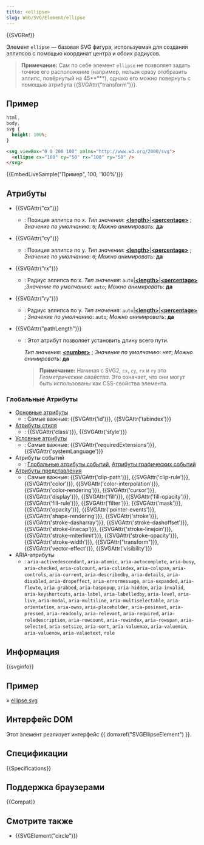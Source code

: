 ```yaml
---
title: <ellipse>
slug: Web/SVG/Element/ellipse
---
```


{{SVGRef}}

Элемент `ellipse` — базовая SVG фигура, используемая для создания эллипсов с помощью координат центра и обоих радиусов.

> **Примечание:** Сам по себе элемент `ellipse` не позволяет задать точное его расположение (например, нельзя сразу отобразить эллипс, повёрнутый на 45**°**), однако его можно повернуть с помощью атрибута {{SVGAttr("transform")}}.

## Пример

```css hidden
html,
body,
svg {
  height: 100%;
}
```

```html
<svg viewBox="0 0 200 100" xmlns="http://www.w3.org/2000/svg">
  <ellipse cx="100" cy="50" rx="100" ry="50" />
</svg>
```

{{EmbedLiveSample("Пример", 100, '100%')}}

## Атрибуты

- {{SVGAttr("cx")}}
  - : Позиция эллипса по x.
    _Тип значения_: [**\<length>**](/docs/Web/SVG/Content_type#Length)|[**\<percentage>**](/docs/Web/SVG/Content_type#Percentage) ; _Значение по умолчанию_: `0`; _Можно анимировать_: **да**
- {{SVGAttr("cy")}}
  - : Позиция эллипса по y.
    _Тип значения_: [**\<length>**](/docs/Web/SVG/Content_type#Length)|[**\<percentage>**](/docs/Web/SVG/Content_type#Percentage) ; _Значение по умолчанию_: `0`; _Можно анимировать_: **да**
- {{SVGAttr("rx")}}
  - : Радиус эллипса по x.
    _Тип значения_: `auto`|[**\<length>**](/docs/Web/SVG/Content_type#Length)|[**\<percentage>**](/docs/Web/SVG/Content_type#Percentage) ;_Значение по умолчанию_: `auto`; _Можно анимировать_: **да**
- {{SVGAttr("ry")}}
  - : Радиус эллипса по y.
    _Тип значения_: `auto`|[**\<length>**](/docs/Web/SVG/Content_type#Length)|[**\<percentage>**](/docs/Web/SVG/Content_type#Percentage) ; _Значение по умолчанию_: `auto`; _Можно анимировать_: **да**
- {{SVGAttr("pathLength")}}

  - : Этот атрибут позволяет установить длину всего пути.

    _Тип значения_: [**\<number>**](/docs/Web/SVG/Content_type#Number) ; _Значение по умолчанию_: _нет_; _Можно анимировать_: **да**

    > **Примечание:** Начиная с SVG2, `cx`, `cy`, `rx` и `ry` это _Геометрические свойства_. Это означает, что они могут быть использованы как CSS-свойства элемента.

### Глобальные Атрибуты

- [Основные атрибуты](/ru/docs/Web/SVG/Attribute/Core)
  - : Самые важные: {{SVGAttr('id')}}, {{SVGAttr('tabindex')}}
- [Атрибуты стиля](/docs/Web/SVG/Attribute/Styling)
  - : {{SVGAttr('class')}}, {{SVGAttr('style')}}
- [Условные атрибуты](/docs/Web/SVG/Attribute/Conditional_Processing)
  - : Самые важные: {{SVGAttr('requiredExtensions')}}, {{SVGAttr('systemLanguage')}}
- Атрибуты событий
  - : [Глобальные атрибуты событий](/docs/Web/SVG/Attribute/Events#Global_Event_Attributes), [Атрибуты графических событий](/docs/Web/SVG/Attribute/Events#Graphical_Event_Attributes)
- [Атрибуты представления](/docs/Web/SVG/Attribute/Presentation)
  - : Самые важные: {{SVGAttr('clip-path')}}, {{SVGAttr('clip-rule')}}, {{SVGAttr('color')}}, {{SVGAttr('color-interpolation')}}, {{SVGAttr('color-rendering')}}, {{SVGAttr('cursor')}}, {{SVGAttr('display')}}, {{SVGAttr('fill')}}, {{SVGAttr('fill-opacity')}}, {{SVGAttr('fill-rule')}}, {{SVGAttr('filter')}}, {{SVGAttr('mask')}}, {{SVGAttr('opacity')}}, {{SVGAttr('pointer-events')}}, {{SVGAttr('shape-rendering')}}, {{SVGAttr('stroke')}}, {{SVGAttr('stroke-dasharray')}}, {{SVGAttr('stroke-dashoffset')}}, {{SVGAttr('stroke-linecap')}}, {{SVGAttr('stroke-linejoin')}}, {{SVGAttr('stroke-miterlimit')}}, {{SVGAttr('stroke-opacity')}}, {{SVGAttr('stroke-width')}}, {{SVGAttr("transform")}}, {{SVGAttr('vector-effect')}}, {{SVGAttr('visibility')}}
- ARIA-атрибуты
  - : `aria-activedescendant`, `aria-atomic`, `aria-autocomplete`, `aria-busy`, `aria-checked`, `aria-colcount`, `aria-colindex`, `aria-colspan`, `aria-controls`, `aria-current`, `aria-describedby`, `aria-details`, `aria-disabled`, `aria-dropeffect`, `aria-errormessage`, `aria-expanded`, `aria-flowto`, `aria-grabbed`, `aria-haspopup`, `aria-hidden`, `aria-invalid`, `aria-keyshortcuts`, `aria-label`, `aria-labelledby`, `aria-level`, `aria-live`, `aria-modal`, `aria-multiline`, `aria-multiselectable`, `aria-orientation`, `aria-owns`, `aria-placeholder`, `aria-posinset`, `aria-pressed`, `aria-readonly`, `aria-relevant`, `aria-required`, `aria-roledescription`, `aria-rowcount`, `aria-rowindex`, `aria-rowspan`, `aria-selected`, `aria-setsize`, `aria-sort`, `aria-valuemax`, `aria-valuemin`, `aria-valuenow`, `aria-valuetext`, `role`

## Информация

{{svginfo}}

## Пример

» [ellipse.svg](/files/3253/ellipse.svg)

## Интерфейс DOM

Этот элемент реализует интерфейс {{ domxref("SVGEllipseElement") }}.

## Спецификации

{{Specifications}}

## Поддержка браузерами

{{Compat}}

## Смотрите также

- {{SVGElement("circle")}}
